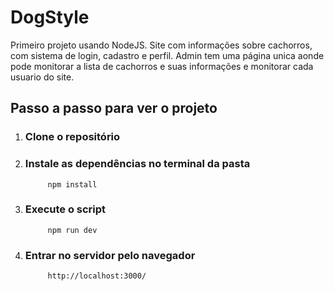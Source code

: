 # DogStyle
Primeiro projeto usando NodeJS. 
Site com informações sobre cachorros, com sistema de login, cadastro e perfil.
Admin tem uma página unica aonde pode monitorar a lista de cachorros e suas informações e monitorar cada usuario do site.

## Passo a passo para ver o projeto
1. ### Clone o repositório
2. ### Instale as dependências no terminal da pasta
            npm install
3. ### Execute o script
            npm run dev
4. ### Entrar no servidor pelo navegador
            http://localhost:3000/
